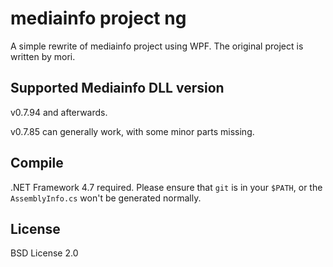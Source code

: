 # mediainfo project ng

A simple rewrite of mediainfo project using WPF. The original project is written by mori.

## Supported Mediainfo DLL version

v0.7.94 and afterwards.

v0.7.85 can generally work, with some minor parts missing.

## Compile

.NET Framework 4.7 required. Please ensure that `git` is in your `$PATH`, or the `AssemblyInfo.cs` won't be generated normally.

## License

BSD License 2.0
